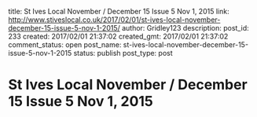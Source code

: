 title: St Ives Local November / December 15 Issue 5 Nov 1, 2015
link: http://www.stiveslocal.co.uk/2017/02/01/st-ives-local-november-december-15-issue-5-nov-1-2015/
author: Gridley123
description: 
post_id: 233
created: 2017/02/01 21:37:02
created_gmt: 2017/02/01 21:37:02
comment_status: open
post_name: st-ives-local-november-december-15-issue-5-nov-1-2015
status: publish
post_type: post

# St Ives Local November / December 15 Issue 5 Nov 1, 2015

